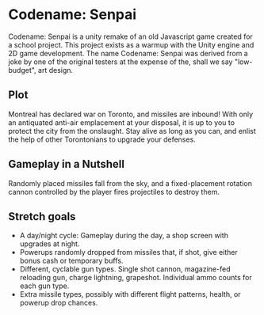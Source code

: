 # Codename: Senpai

Codename: Senpai is a unity remake of an old Javascript game created for a school project. This project exists as a warmup with the Unity engine and 2D game development. The name Codename: Senpai was derived from a joke by one of the original testers at the expense of the, shall we say "low-budget", art design.

## Plot
Montreal has declared war on Toronto, and missiles are inbound! With only an antiquated anti-air emplacement at your disposal, it is up to you to protect the city from the onslaught. Stay alive as long as you can, and enlist the help of other Torontonians to upgrade your defenses.

## Gameplay in a Nutshell
Randomly placed missiles fall from the sky, and a fixed-placement rotation cannon controlled by the player fires projectiles to destroy them.

## Stretch goals
- A day/night cycle: Gameplay during the day, a shop screen with upgrades at night.
- Powerups randomly dropped from missiles that, if shot, give either bonus cash or temporary buffs.
- Different, cyclable gun types. Single shot cannon, magazine-fed reloading gun, charge lightning, grapeshot. Individual ammo counts for each gun type.
- Extra missile types, possibly with different flight patterns, health, or powerup drop chances.
